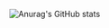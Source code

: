 ![Anurag's GitHub stats](https://github-readme-stats.vercel.app/api?username=TimurPythonDev&show_icons=true&theme=radical)
